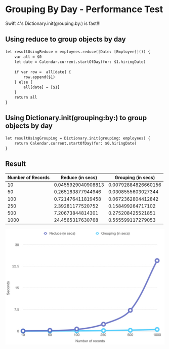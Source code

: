 # Grouping By Day - Performance Test
Swift 4's Dictionary.init(grouping:by:) is fast!!!

## Using reduce to group objects by day
```
let resultUsingReduce = employees.reduce([Date: [Employee]]()) {
    var all = $0
    let date = Calendar.current.startOfDay(for: $1.hiringDate)
    
    if var row =  all[date] {
        row.append($1)
    } else {
        all[date] = [$1]
    }
    return all
}
```
## Using Dictionary.init(grouping:by:) to group objects by day
```
let resultUsingGrouping = Dictionary.init(grouping: employees) {
    return Calendar.current.startOfDay(for: $0.hiringDate)
}
```

## Result

|Number of Records|	Reduce (in secs)|	Grouping (in secs)
|-----------------|-----------------|-----------------|
|10|	0.0455929040908813|	0.00792884826660156
|50|	0.265183877944946|	0.0308555603027344
|100|	0.721476411819458|	0.0672362804412842
|250|	2.39281177520752|	0.158499264717102
|500|	7.20673844814301|	0.275208425521851
|1000|	24.4565317630768|	0.555599117279053

![Chart](https://github.com/kidap/GroupingByDayPerformance/blob/master/ACCC49A4-FD62-4D0B-B310-F32A9A4BE962.jpg)
